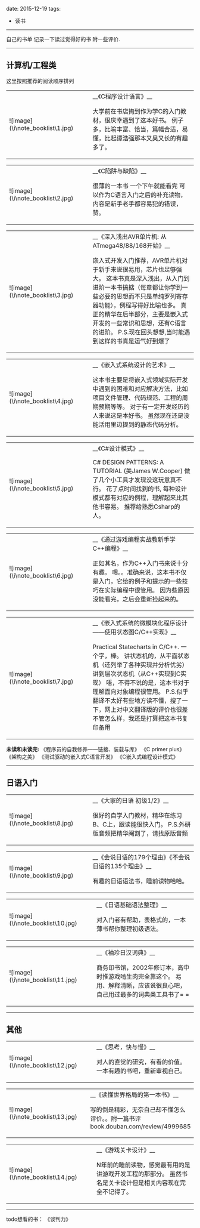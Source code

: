 
date: 2015-12-19
tags: 
- 读书
---

自己的书单 记录一下读过觉得好的书 附一些评价.
<!--more-->

---

## 计算机/工程类 
这里按照推荐的阅读顺序排列
<table><tr><td width="100">
![image](\i\note_booklist\1.jpg)
</td><td width="20"></td><td> 
__《C程序设计语言》__

大学前在书店掏到作为学C的入门教材，很庆幸遇到了这本好书。
例子多，比喻丰富、恰当，篇幅合适，易懂，比起谭浩强那本又臭又长的有趣多了。
</td></tr></table>

<table><tr><td width="100">
![image](\i\note_booklist\2.jpg)
</td><td width="20"></td><td> 
__《C陷阱与缺陷》__

很薄的一本书 一个下午就能看完
可以作为C语言入门之后的补充读物，内容是新手老手都容易犯的错误，赞。
</td></tr></table>



<table><tr><td width="100">
![image](\i\note_booklist\3.jpg)
</td><td width="20"></td><td> 
__《深入浅出AVR单片机: 从ATmega48/88/168开始》__

嵌入式开发入门推荐，AVR单片机对于新手来说很易用，芯片也足够强大。
这本书真是深入浅出，从入门到进阶一本书搞掂（每章都让你学到一些必要的思想而不只是单纯罗列寄存器功能），例程写得好比喻也多。
真正的精华在后半部分，主要是嵌入式开发的一些常识和思想，还有C语言的进阶。
P.S.现在回头想想,当时能遇到这样的书真是运气好到爆了
</td></tr></table>



<table><tr><td width="100">
![image](\i\note_booklist\4.jpg)
</td><td width="20"></td><td> 
__《嵌入式系统设计的艺术》__

这本书主要是将嵌入式领域实际开发中遇到的困难和对应解决方法，比如项目文件管理、代码规范、工程的周期预期等等。
对于有一定开发经历的人来说这是本好书。
虽然现在还是没能活用里边提到的静态代码分析。
</td></tr></table>



<table><tr><td width="100">
![image](\i\note_booklist\5.jpg)
</td><td width="20"></td><td> 
__《C#设计模式》__

C# DESIGN PATTERNS: A TUTORIAL (美James W.Cooper)
做了几个小工具才发现没这玩意真不行。
花了点时间找到的书, 每种设计模式都有对应的例程，理解起来比其他书容易。
推荐给熟悉Csharp的人。
</td></tr></table>



<table><tr><td width="100">
![image](\i\note_booklist\6.jpg)
</td><td width="20"></td><td> 
__《通过游戏编程实战教新手学C++编程》__

正如其名，作为C++入门书来说十分有趣。
嗯。。准确来说，这本书不仅是入门，它给的例子和提示的一些技巧在实际编程中很管用。
因为些原因没能看完，之后会重新捡起来的。
</td></tr></table>



<table><tr><td width="100">
![image](\i\note_booklist\7.jpg)
</td><td width="20"></td><td> 
__《嵌入式系统的微模块化程序设计——使用状态图C/C++实现》__

Practical Statecharts in C/C++.
一个字，棒。
讲状态机的，从平面状态机（还列举了各种实现并分析优劣）讲到层次状态机（从C++实现到C实现）
唔，不得不说的是，这本书对于理解面向对象编程很管用。
P.S.似乎翻译不太好有些地方读不懂，搜了一下，网上对中文翻译版的评价也很差
不管怎么样，我还是打算把这本书复印备用
</td></tr></table>



__未读和未读完:__
《程序员的自我修养——链接、装载与库》
《C primer plus》
《架构之美》
《测试驱动的嵌入式C语言开发》
《C嵌入式编程设计模式》

---
## 日语入门

<table><tr><td width="100">
![image](\i\note_booklist\8.jpg)
</td><td width="20"></td><td> 
__《大家的日语 初级1/2》__

很好的自学入门教材，精华在练习B、C上，跟读能很快入门。
P.S.外研版音频把精华阉割了，请找原版音频
</td></tr></table>



<table><tr><td width="100">
![image](\i\note_booklist\9.jpg)
</td><td width="20"></td><td> 
__《会说日语的179个理由》《不会说日语的135个理由》__

有趣的日语语法书，睡前读物哈哈。
</td></tr></table>



<table><tr><td width="100">
![image](\i\note_booklist\10.jpg)
</td><td width="20"></td><td> 
__《日语基础语法整理》__

对入门者有帮助，表格式的，一本薄书帮你整理初级语法。
</td></tr></table>



<table><tr><td width="100">
![image](\i\note_booklist\11.jpg)
</td><td width="20"></td><td> 
__《袖珍日汉词典》__

商务印书馆，2002年修订本，高中时推游戏啃生肉完全靠这个。
易用、解释清晰，应该说很良心吧，自己用过最多的词典类工具书了= =
</td></tr></table>



---

## 其他

<table><tr><td width="100">
![image](\i\note_booklist\12.jpg)
</td><td width="20"></td><td>
__《思考，快与慢》__

对人的直觉的研究，有看的价值。
一本有趣的书吧，重新审视自己。
</td></tr></table>



<table><tr><td width="100">
![image](\i\note_booklist\13.jpg)
</td><td width="20"></td><td> 
__《读懂世界格局的第一本书》__

写的倒是精彩，无奈自己却不懂怎么评价。。附一篇书评
book.douban.com/review/4999685
</td></tr></table>


<table><tr><td width="100">
![image](\i\note_booklist\14.jpg)
</td><td width="20"></td><td> 
__《游戏关卡设计》__

N年前的睡前读物，感觉最有用的是讲游戏开发工程的那部分。
虽然书名是关卡设计但是相关内容现在完全不记得了。
</td></tr></table>

---

todo想看的书：
《谈判力》

